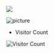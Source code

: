 ![](https://github-readme-stats.vercel.app/api?username=who0sy&show_icons=true&theme=cobalt&show_owner=true)

![picture](https://raw.githubusercontent.com/saadeghi/saadeghi/master/dino.gif)


- Visitor Count

![Visitor Count](https://profile-counter.glitch.me/who0sy/count.svg)
